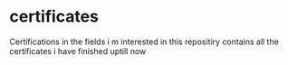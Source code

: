 # certificates
Certifications in the fields i m interested in
this repositiry contains all the certificates i have finished uptill now
